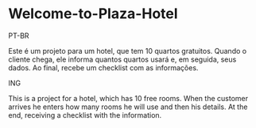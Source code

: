 # Welcome-to-Plaza-Hotel

PT-BR

Este é um projeto para um hotel, que tem 10 quartos gratuitos. Quando o cliente chega, ele informa quantos quartos usará e, em seguida, seus dados. Ao final, recebe um checklist com as informações.

ING

This is a project for a hotel, which has 10 free rooms. When the customer arrives he enters how many rooms he will use and then his details. At the end, receiving a checklist with the information.


